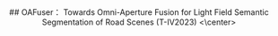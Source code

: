 <center>
## OAFuser： Towards Omni-Aperture Fusion for Light Field Semantic Segmentation of Road Scenes (T-IV2023)
<\center>
